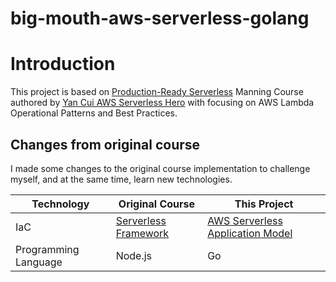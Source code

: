 # big-mouth-aws-serverless-golang

# Introduction

This project is based on [Production-Ready Serverless](https://www.manning.com/livevideo/production-ready-serverless) Manning Course authored by [Yan Cui AWS Serverless Hero](https://aws.amazon.com/developer/community/heroes/yan-cui/) with focusing on AWS Lambda Operational Patterns and Best Practices.

## Changes from original course

I made some changes to the original course implementation to challenge myself, and at the same time, learn new technologies.

| Technology   | Original Course  | This Project |
| ------------- | ------------- | ------------- |
| IaC           | [Serverless Framework](https://www.serverless.com/)  | [AWS Serverless Application Model](https://aws.amazon.com/serverless/sam/)
| Programming Language  | Node.js  | Go